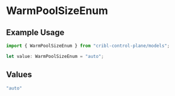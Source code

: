 # WarmPoolSizeEnum

## Example Usage

```typescript
import { WarmPoolSizeEnum } from "cribl-control-plane/models";

let value: WarmPoolSizeEnum = "auto";
```

## Values

```typescript
"auto"
```
